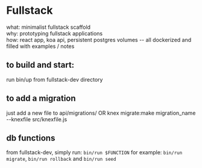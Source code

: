 # Fullstack
what: minimalist fullstack scaffold  
why: prototyping fullstack applications  
how: react app, koa api, persistent postgres volumes -- all dockerized and filled with examples / notes

## to build and start:
run bin/up from fullstack-dev directory

## to add a migration
just add a new file to api/migrations/ OR
knex migrate:make migration_name --knexfile src/knexfile.js

## db functions
from fullstack-dev, simply run: `bin/run $FUNCTION`
for example: `bin/run migrate`, `bin/run rollback` and `bin/run seed`


<!-- TODO 
.env file
APP envars defined with script in index.html <head>

add work processor
add api routing
add app routing
GH actions
-->

<!-- DONE 
add db migration
-->
